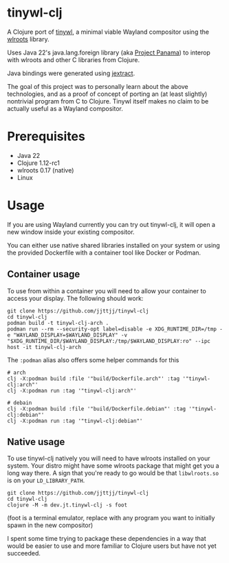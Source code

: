 # tinywl-clj

A Clojure port of [tinywl](https://gitlab.freedesktop.org/wlroots/wlroots/-/tree/master/tinywl), a minimal viable Wayland compositor using the [wlroots](https://gitlab.freedesktop.org/wlroots/wlroots/) library.

Uses Java 22's java.lang.foreign library (aka [Project Panama](https://openjdk.org/projects/panama/)) to interop with wlroots and other C libraries from Clojure.

Java bindings were generated using [jextract](https://github.com/openjdk/jextract).

The goal of this project was to personally learn about the above technologies, and as a proof of concept of porting an (at least slightly) nontrivial program from C to Clojure. Tinywl itself makes no claim to be actually useful as a Wayland compositor.

# Prerequisites

- Java 22
- Clojure 1.12-rc1
- wlroots 0.17 (native)
- Linux

# Usage

If you are using Wayland currently you can try out tinywl-clj, it will open a new window inside your existing compositor.

You can either use native shared libraries installed on your system or using the provided Dockerfile with a container tool like Docker or Podman.

## Container usage

To use from within a container you will need to allow your container to access your display. The following should work:

```shell
git clone https://github.com/jjttjj/tinywl-clj
cd tinywl-clj
podman build -t tinywl-clj-arch .
podman run --rm --security-opt label=disable -e XDG_RUNTIME_DIR=/tmp -e "WAYLAND_DISPLAY=$WAYLAND_DISPLAY" -v "$XDG_RUNTIME_DIR/$WAYLAND_DISPLAY:/tmp/$WAYLAND_DISPLAY:ro" --ipc host -it tinywl-clj-arch

```


The `:podman` alias also offers some helper commands for this
```
# arch
clj -X:podman build :file '"build/Dockerfile.arch"' :tag '"tinywl-clj:arch"'
clj -X:podman run :tag '"tinywl-clj:arch"'

# debain
clj -X:podman build :file '"build/Dockerfile.debian"' :tag '"tinywl-clj:debian"'
clj -X:podman run :tag '"tinywl-clj:debian"'
```

## Native usage

To use tinywl-clj natively you will need to have wlroots installed on your system. Your distro might have some wlroots package that might get you a long way there. A sign that you're ready to go would be that `libwlroots.so` is on your `LD_LIBRARY_PATH`.

```shell
git clone https://github.com/jjttjj/tinywl-clj
cd tinywl-clj
clojure -M -m dev.jt.tinywl-clj -s foot
```
(foot is a terminal emulator, replace with any program you want to initially spawn in the new compositor)

I spent some time trying to package these dependencies in a way that would be easier to use and more familiar to Clojure users but have not yet succeeded.
